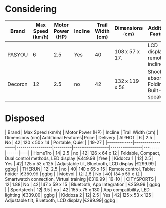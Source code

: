 # Considering
| Brand       | Max Speed (km/h) | Motor Power (HP) | Incline | Trail Width (cm) | Dimensions (cm)| Additional Features| Price | Delivery
|-------------|------------------|------------------|---------|------------------|----------------|--------|------|----|
| PASYOU      | 6 | 2.5 | Yes     | 40| 108 x 57 x 17.               | LCD display on remote, 4° incline|| 19-26 |
| Decorcn     | 12| 2.5 | no     | 42| 132 x 119 x 58 | Shock absorbent, Folding, Built-in speaker     | | 22-28 |


# Disposed
| Brand       | Max Speed (km/h) | Motor Power (HP) | Incline | Trail Width (cm) | Dimensions (cm)| Additional Features| Price | Delivery
| AIRHOT      | 6 | 2.5 | No      | 42| 120 x 50 x 14 | Portable, Quiet                                | | 19-27 |
|-------------|------------------|------------------|---------|------------------|----------------|--------|------|----|
| HomeTro     | 14| 2.5 | no     | 42| 126 x 64 x 12 | Foldable, Compact, Dual control methods, LED display |€449.98 | free |
| Kiddoza 1   | 12| 2.5 | Yes     | 42| 125 x 53 x 125 | Adjustable tilt, Bluetooth, LCD display        |€299.99 | ggbg |
| THERUN      | 12| 2.5 | no     | 40| 140 x 65 x 15 | Remote control, Tablet holder                  |€369.99 | ggbg |
| Mobvoi      | 12| 2.5 | No      | 40| 134 x 59 x 12 | Smartwatch connection, Virtual training        |€319.99 | 19-10 |
| CITYSPORTS  | 12| 1.88| No      | 42| 147 x 59 x 15 | Bluetooth, App Integration                     | €259.99 | ggbg |
| Sportstech  | 12| 3.5 | no     | 42| 155 x 75 x 130 | App compatibility, LED lighting                |€339.00 | ggbg |
| Kiddoza 2   | 12| 2.5 | Yes     | 42| 125 x 53 x 125 | Adjustable tilt, Bluetooth, LCD display        |€299.99| ggbg |